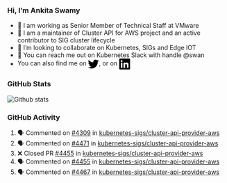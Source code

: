 ### Hi, I’m Ankita Swamy

- 💼 I am working as Senior Member of Technical Staff at VMware
- 👀 I am a maintainer of Cluster API for AWS project and an active contributor to SIG cluster lifecycle
- 💞️ I’m looking to collaborate on Kubernetes, SIGs and Edge IOT
- 💬 You can reach me out on Kubernetes Slack with handle @swan
- You can also find me on <a href="https://twitter.com/SwamyAnkita" target="blank"><img align="center" src="https://raw.githubusercontent.com/Ankitasw/Ankitasw/master/svg/twitter.svg" alt="Ankitasw" height="25" width="25" color="#1DA1f2" /></a>, or on <a href="https://www.linkedin.com/in/Ankitaswamy/" target="blank"><img align="center" src="https://raw.githubusercontent.com/Ankitasw/Ankitasw/master/svg/linkedin.svg" alt="Ankitasw" height="25" width="25" /></a>

### GitHub Stats
![Github stats](https://github-readme-stats.vercel.app/api?username=Ankitasw&count_private=true&show_icons=true&theme=tokyonight)

### GitHub Activity 
<!--START_SECTION:activity-->
1. 🗣 Commented on [#4309](https://github.com/kubernetes-sigs/cluster-api-provider-aws/issues/4309#issuecomment-1700399858) in [kubernetes-sigs/cluster-api-provider-aws](https://github.com/kubernetes-sigs/cluster-api-provider-aws)
2. 🗣 Commented on [#4471](https://github.com/kubernetes-sigs/cluster-api-provider-aws/pull/4471#issuecomment-1700380654) in [kubernetes-sigs/cluster-api-provider-aws](https://github.com/kubernetes-sigs/cluster-api-provider-aws)
3. ❌ Closed PR [#4455](https://github.com/kubernetes-sigs/cluster-api-provider-aws/pull/4455) in [kubernetes-sigs/cluster-api-provider-aws](https://github.com/kubernetes-sigs/cluster-api-provider-aws)
4. 🗣 Commented on [#4455](https://github.com/kubernetes-sigs/cluster-api-provider-aws/pull/4455#issuecomment-1700376266) in [kubernetes-sigs/cluster-api-provider-aws](https://github.com/kubernetes-sigs/cluster-api-provider-aws)
5. 🗣 Commented on [#4467](https://github.com/kubernetes-sigs/cluster-api-provider-aws/pull/4467#issuecomment-1700376028) in [kubernetes-sigs/cluster-api-provider-aws](https://github.com/kubernetes-sigs/cluster-api-provider-aws)
<!--END_SECTION:activity-->
